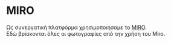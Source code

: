 # MIRO

Ως συνεργατική πλατφόρμα χρησιμοποιήσαμε το [MIRO](https://miro.com/).  
Εδώ βρίσκονται όλες οι φωτογραφίες από την χρήση του Miro.
